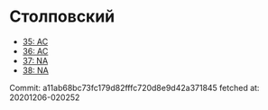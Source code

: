 # Столповский
- [35: AC](35.md)
- [36: AC](36.md)
- [37: NA](37.md)
- [38: NA](38.md)

Commit: a11ab68bc73fc179d82fffc720d8e9d42a371845
 fetched at: 20201206-020252

